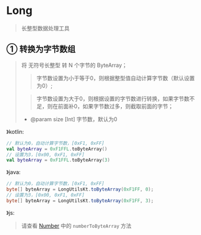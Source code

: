 # Long

> 长整型数据处理工具

## ① 转换为字节数组
> 将 无符号长整型 转 N 个字节的 ByteArray；
> > 字节数设置为小于等于0，则根据整型值自动计算字节数（默认设置为0）;
>
> > 字节数设置为大于0，则根据设置的字节数进行转换，如果字节数不足，则在前面补0，如果字节数过多，则截取前面的字节；
> - @param size [Int] 字节数，默认为0

》kotlin:
```kotlin
// 默认为0，自动计算字节数，[0xF1, 0xFF]
val byteArray = 0xF1FFL.toByteArray()
// 设置为3，[0x00, 0xF1, 0xFF]
val byteArray = 0xF1FFL.toByteArray(3)
```
》java:
```java
// 默认为0，自动计算字节数，[0xF1, 0xFF]
byte[] byteArray = LongUtilsKt.toByteArray(0xF1FF, 0);
// 设置为3，[0x00, 0xF1, 0xFF]
byte[] byteArray = LongUtilsKt.toByteArray(0xF1FF, 3);
```
》js:
> 请查看 [Number](./Number.md) 中的 `numberToByteArray` 方法